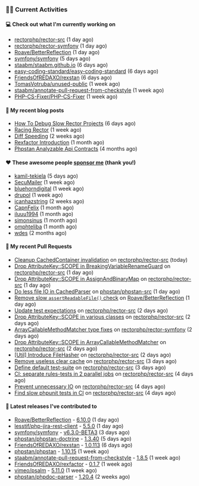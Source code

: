### 👨‍💻 Current Activities


#### 💻 Check out what I'm currently working on

- [rectorphp/rector-src](https://github.com/rectorphp/rector-src) (1 day ago)
- [rectorphp/rector-symfony](https://github.com/rectorphp/rector-symfony) (1 day ago)
- [Roave/BetterReflection](https://github.com/Roave/BetterReflection) (1 day ago)
- [symfony/symfony](https://github.com/symfony/symfony) (5 days ago)
- [staabm/staabm.github.io](https://github.com/staabm/staabm.github.io) (6 days ago)
- [easy-coding-standard/easy-coding-standard](https://github.com/easy-coding-standard/easy-coding-standard) (6 days ago)
- [FriendsOfREDAXO/rexstan](https://github.com/FriendsOfREDAXO/rexstan) (6 days ago)
- [TomasVotruba/unused-public](https://github.com/TomasVotruba/unused-public) (1 week ago)
- [staabm/annotate-pull-request-from-checkstyle](https://github.com/staabm/annotate-pull-request-from-checkstyle) (1 week ago)
- [PHP-CS-Fixer/PHP-CS-Fixer](https://github.com/PHP-CS-Fixer/PHP-CS-Fixer) (1 week ago)


#### 📜 My recent blog posts

- [How To Debug Slow Rector Projects](https://staabm.github.io/2023/05/10/how-to-debug-slow-rector-projects.html) (6 days ago)
- [Racing Rector](https://staabm.github.io/2023/05/06/racing-rector.html) (1 week ago)
- [Diff Speeding](https://staabm.github.io/2023/05/01/diff-speeding.html) (2 weeks ago)
- [Rexfactor Introduction](https://staabm.github.io/2023/04/09/rexfactor-introduction.html) (1 month ago)
- [Phpstan Analyzable Api Contracts](https://staabm.github.io/2022/12/29/phpstan-analyzable-api-contracts.html) (4 months ago)


#### ❤️ These awesome people [sponsor me](https://github.com/sponsors/staabm) (thank you!)

- [kamil-tekiela](https://github.com/kamil-tekiela) (5 days ago)
- [SecuMailer](https://github.com/SecuMailer) (1 week ago)
- [bluehorndigital](https://github.com/bluehorndigital) (1 week ago)
- [drupol](https://github.com/drupol) (1 week ago)
- [icanhazstring](https://github.com/icanhazstring) (2 weeks ago)
- [CapnFelix](https://github.com/CapnFelix) (1 month ago)
- [iluuu1994](https://github.com/iluuu1994) (1 month ago)
- [simonsinus](https://github.com/simonsinus) (1 month ago)
- [omphteliba](https://github.com/omphteliba) (1 month ago)
- [wdes](https://github.com/wdes) (2 months ago)


#### 🔨 My recent Pull Requests

- [Cleanup CachedContainer invalidation](https://github.com/rectorphp/rector-src/pull/3867) on [rectorphp/rector-src](https://github.com/rectorphp/rector-src) (today)
- [Drop AttributeKey::SCOPE in BreakingVariableRenameGuard](https://github.com/rectorphp/rector-src/pull/3862) on [rectorphp/rector-src](https://github.com/rectorphp/rector-src) (1 day ago)
- [Drop AttributeKey::SCOPE in AssignAndBinaryMap](https://github.com/rectorphp/rector-src/pull/3861) on [rectorphp/rector-src](https://github.com/rectorphp/rector-src) (1 day ago)
- [Do less file IO in CachedParser](https://github.com/phpstan/phpstan-src/pull/2404) on [phpstan/phpstan-src](https://github.com/phpstan/phpstan-src) (1 day ago)
- [Remove slow `assertReadableFile()` check](https://github.com/Roave/BetterReflection/pull/1345) on [Roave/BetterReflection](https://github.com/Roave/BetterReflection) (1 day ago)
- [Update test expectations](https://github.com/rectorphp/rector-src/pull/3837) on [rectorphp/rector-src](https://github.com/rectorphp/rector-src) (2 days ago)
- [Drop AttributeKey::SCOPE in various classes](https://github.com/rectorphp/rector-src/pull/3836) on [rectorphp/rector-src](https://github.com/rectorphp/rector-src) (2 days ago)
- [ArrayCallableMethodMatcher type fixes](https://github.com/rectorphp/rector-symfony/pull/398) on [rectorphp/rector-symfony](https://github.com/rectorphp/rector-symfony) (2 days ago)
- [Drop AttributeKey::SCOPE in ArrayCallableMethodMatcher](https://github.com/rectorphp/rector-src/pull/3835) on [rectorphp/rector-src](https://github.com/rectorphp/rector-src) (2 days ago)
- [[Util] Introduce FileHasher](https://github.com/rectorphp/rector-src/pull/3833) on [rectorphp/rector-src](https://github.com/rectorphp/rector-src) (2 days ago)
- [Remove useless clear cache](https://github.com/rectorphp/rector-src/pull/3828) on [rectorphp/rector-src](https://github.com/rectorphp/rector-src) (3 days ago)
- [Define default test-suite](https://github.com/rectorphp/rector-src/pull/3819) on [rectorphp/rector-src](https://github.com/rectorphp/rector-src) (3 days ago)
- [CI: separate rules-tests in 2 parallel jobs](https://github.com/rectorphp/rector-src/pull/3815) on [rectorphp/rector-src](https://github.com/rectorphp/rector-src) (4 days ago)
- [Prevent unnecessary IO](https://github.com/rectorphp/rector-src/pull/3814) on [rectorphp/rector-src](https://github.com/rectorphp/rector-src) (4 days ago)
- [Find slow phpunit tests in CI](https://github.com/rectorphp/rector-src/pull/3813) on [rectorphp/rector-src](https://github.com/rectorphp/rector-src) (4 days ago)


#### 🔭 Latest releases I've contributed to

- [Roave/BetterReflection](https://github.com/Roave/BetterReflection) - [6.10.0](https://github.com/Roave/BetterReflection/releases/tag/6.10.0) (1 day ago)
- [lesstif/php-jira-rest-client](https://github.com/lesstif/php-jira-rest-client) - [5.5.0](https://github.com/lesstif/php-jira-rest-client/releases/tag/5.5.0) (1 day ago)
- [symfony/symfony](https://github.com/symfony/symfony) - [v6.3.0-BETA3](https://github.com/symfony/symfony/releases/tag/v6.3.0-BETA3) (3 days ago)
- [phpstan/phpstan-doctrine](https://github.com/phpstan/phpstan-doctrine) - [1.3.40](https://github.com/phpstan/phpstan-doctrine/releases/tag/1.3.40) (5 days ago)
- [FriendsOfREDAXO/rexstan](https://github.com/FriendsOfREDAXO/rexstan) - [1.0.113](https://github.com/FriendsOfREDAXO/rexstan/releases/tag/1.0.113) (6 days ago)
- [phpstan/phpstan](https://github.com/phpstan/phpstan) - [1.10.15](https://github.com/phpstan/phpstan/releases/tag/1.10.15) (1 week ago)
- [staabm/annotate-pull-request-from-checkstyle](https://github.com/staabm/annotate-pull-request-from-checkstyle) - [1.8.5](https://github.com/staabm/annotate-pull-request-from-checkstyle/releases/tag/1.8.5) (1 week ago)
- [FriendsOfREDAXO/rexfactor](https://github.com/FriendsOfREDAXO/rexfactor) - [0.1.7](https://github.com/FriendsOfREDAXO/rexfactor/releases/tag/0.1.7) (1 week ago)
- [vimeo/psalm](https://github.com/vimeo/psalm) - [5.11.0](https://github.com/vimeo/psalm/releases/tag/5.11.0) (1 week ago)
- [phpstan/phpdoc-parser](https://github.com/phpstan/phpdoc-parser) - [1.20.4](https://github.com/phpstan/phpdoc-parser/releases/tag/1.20.4) (2 weeks ago)
